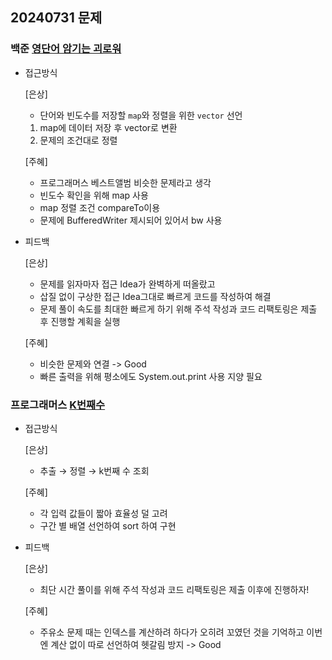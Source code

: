 ## 20240731 문제

### 백준 [영단어 암기는 괴로워](https://www.acmicpc.net/problem/20920)

- 접근방식

  [은상]
  - 단어와 빈도수를 저장할 `map`와 정렬을 위한 `vector` 선언
  1. map에 데이터 저장 후 vector로 변환
  2. 문제의 조건대로 정렬
  
  [주혜]
  - 프로그래머스 베스트앨범 비슷한 문제라고 생각
  - 빈도수 확인을 위해 map 사용
  - map 정렬 조건 compareTo이용
  - 문제에 BufferedWriter 제시되어 있어서 bw 사용
  

- 피드백

  [은상]
  - 문제를 읽자마자 접근 Idea가 완벽하게 떠올랐고
  - 삽질 없이 구상한 접근 Idea그대로 빠르게 코드를 작성하여 해결
  - 문제 풀이 속도를 최대한 빠르게 하기 위해 주석 작성과 코드 리팩토링은 제출 후 진행할 계획을 실행
  
  [주혜]
  - 비슷한 문제와 연결 -> Good
  - 빠른 출력을 위해 평소에도 System.out.print 사용 지양 필요

### 프로그래머스 [K번째수](https://school.programmers.co.kr/learn/courses/30/lessons/42748)

- 접근방식

  [은상]
  - 추출 → 정렬 → k번째 수 조회
  
  [주혜]
  - 각 입력 값들이 짧아 효율성 덜 고려
  - 구간 별 배열 선언하여 sort 하여 구현
  
- 피드백

  [은상]
  - 최단 시간 풀이를 위해 주석 작성과 코드 리팩토링은 제출 이후에 진행하자!
  
  [주혜]
  - 주유소 문제 때는 인덱스를 계산하려 하다가 오히려 꼬였던 것을 기억하고 이번엔 계산 없이 따로 선언하여 헷갈림 방지 -> Good
  
  
